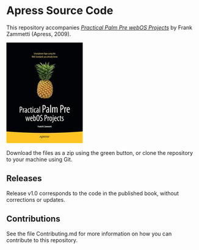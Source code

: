 # Apress Source Code

This repository accompanies [*Practical Palm Pre webOS Projects*](http://www.apress.com/9781430226741) by Frank Zammetti (Apress, 2009).

![Cover image](9781430226741.jpg)

Download the files as a zip using the green button, or clone the repository to your machine using Git.

## Releases

Release v1.0 corresponds to the code in the published book, without corrections or updates.

## Contributions

See the file Contributing.md for more information on how you can contribute to this repository.
